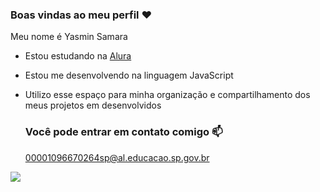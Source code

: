 ### Boas vindas ao meu perfil ❤

Meu nome é Yasmin Samara

- Estou estudando na [Alura](https://www.Alura.com.br)
- Estou me desenvolvendo na linguagem JavaScript
- Utilizo esse espaço para minha organização e compartilhamento dos meus projetos em desenvolvidos

  ### Você pode entrar em contato comigo 📫
  00001096670264sp@al.educacao.sp.gov.br

![]( https://media1.tenor.com/m/ZUhJeLoAUgkAAAAC/faengoo-tgcf.gif)
 
